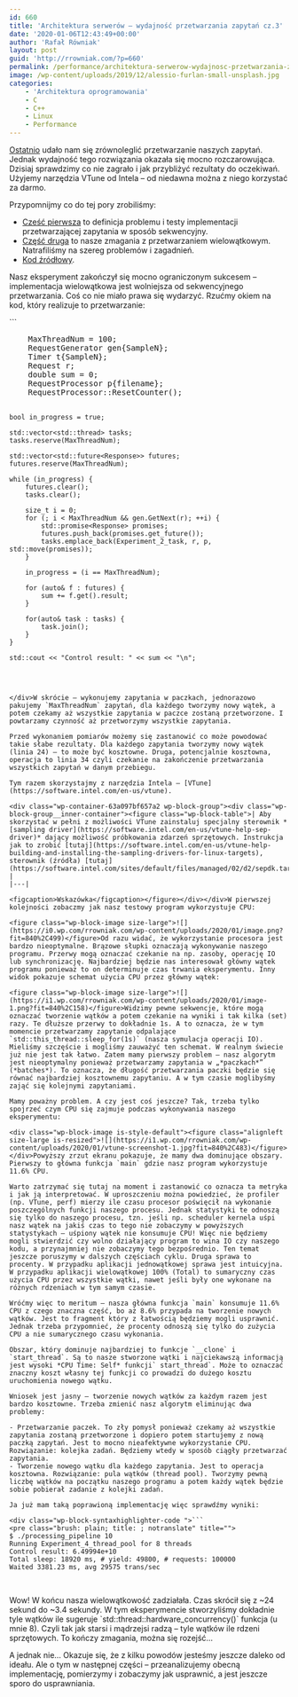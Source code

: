 ```yaml
---
id: 660
title: 'Architektura serwerów – wydajność przetwarzania zapytań cz.3'
date: '2020-01-06T12:43:49+00:00'
author: 'Rafał Równiak'
layout: post
guid: 'http://rrowniak.com/?p=660'
permalink: /performance/architektura-serwerow-wydajnosc-przetwarzania-zapytan-cz-3/
image: /wp-content/uploads/2019/12/alessio-furlan-small-unsplash.jpg
categories:
    - 'Architektura oprogramowania'
    - C
    - C++
    - Linux
    - Performance
---
```


[Ostatnio](http://rrowniak.com/c-2/architektura-serwerow-wydajnosc-przetwarzania-zapytan-cz-2/) udało nam się zrównoleglić przetwarzanie naszych zapytań. Jednak wydajność tego rozwiązania okazała się mocno rozczarowująca. Dzisiaj sprawdzimy co nie zagrało i jak przybliżyć rezultaty do oczekiwań. Użyjemy narzędzia VTune od Intela – od niedawna można z niego korzystać za darmo.

Przypomnijmy co do tej pory zrobiliśmy:

- [Cześć pierwsza](http://rrowniak.com/architektura-oprogramowania/architektura-serwerow-wydajnosc-przetwarzania-zapytan-cz-1/) to definicja problemu i testy implementacji przetwarzającej zapytania w sposób sekwencyjny.
- [Część druga](http://rrowniak.com/c-2/architektura-serwerow-wydajnosc-przetwarzania-zapytan-cz-2/) to nasze zmagania z przetwarzaniem wielowątkowym. Natrafiliśmy na szereg problemów i zagadnień.
- [Kod źródłowy](https://github.com/rrowniak/blog/tree/master/processing_pipeline).

Nasz eksperyment zakończył się mocno ograniczonym sukcesem – implementacja wielowątkowa jest wolniejsza od sekwencyjnego przetwarzania. Coś co nie miało prawa się wydarzyć. Rzućmy okiem na kod, który realizuje to przetwarzanie:

<div class="wp-block-syntaxhighlighter-code ">```
<pre class="brush: cpp; highlight: [25,35]; title: ; notranslate" title="">
    MaxThreadNum = 100;    
    RequestGenerator gen{SampleN};
    Timer t{SampleN};
    Request r;
    double sum = 0;
    RequestProcessor p{filename};
    RequestProcessor::ResetCounter();

    bool in_progress = true;

    std::vector<std::thread> tasks;
    tasks.reserve(MaxThreadNum);

    std::vector<std::future<Response>> futures;
    futures.reserve(MaxThreadNum);

    while (in_progress) {
        futures.clear();
        tasks.clear();

        size_t i = 0;
        for (; i < MaxThreadNum && gen.GetNext(r); ++i) {
            std::promise<Response> promises;
            futures.push_back(promises.get_future());
            tasks.emplace_back(Experiment_2_task, r, p, std::move(promises));
        }

        in_progress = (i == MaxThreadNum);

        for (auto& f : futures) {
            sum += f.get().result;
        }

        for(auto& task : tasks) {
            task.join();
        }
    }

    std::cout << "Control result: " << sum << "\n";
```

</div>W skrócie – wykonujemy zapytania w paczkach, jednorazowo pakujemy `MaxThreadNum` zapytań, dla każdego tworzymy nowy wątek, a potem czekamy aż wszystkie zapytania w paczce zostaną przetworzone. I powtarzamy czynność aż przetworzymy wszystkie zapytania.

Przed wykonaniem pomiarów możemy się zastanowić co może powodować takie słabe rezultaty. Dla każdego zapytania tworzymy nowy wątek (linia 24) – to może być kosztowne. Druga, potencjalnie kosztowna, operacja to linia 34 czyli czekanie na zakończenie przetwarzania wszystkich zapytań w danym przebiegu.

Tym razem skorzystajmy z narzędzia Intela – [VTune](https://software.intel.com/en-us/vtune).

<div class="wp-container-63a097bf657a2 wp-block-group"><div class="wp-block-group__inner-container"><figure class="wp-block-table">| Aby skorzystać w pełni z możliwości VTune zainstaluj specjalny sterownik *[sampling driver](https://software.intel.com/en-us/vtune-help-sep-driver)* dający możliwość próbkowania zdarzeń sprzętowych. Instrukcja jak to zrobić [tutaj](https://software.intel.com/en-us/vtune-help-building-and-installing-the-sampling-drivers-for-linux-targets), sterownik (źródła) [tutaj](https://software.intel.com/sites/default/files/managed/02/d2/sepdk.tar.gz). |
|---|

<figcaption>Wskazówka</figcaption></figure></div></div>W pierwszej kolejności zobaczmy jak nasz testowy program wykorzystuje CPU:

<figure class="wp-block-image size-large">![](https://i0.wp.com/rrowniak.com/wp-content/uploads/2020/01/image.png?fit=840%2C499)</figure>Od razu widać, że wykorzystanie procesora jest bardzo nieoptymalne. Brązowe słupki oznaczają wykonywanie naszego programu. Przerwy mogą oznaczać czekanie na np. zasoby, operację IO lub synchronizację. Najbardziej będzie nas interesował główny wątek programu ponieważ to on determinuje czas trwania eksperymentu. Inny widok pokazuje schemat użycia CPU przez główny wątek:

<figure class="wp-block-image size-large">![](https://i1.wp.com/rrowniak.com/wp-content/uploads/2020/01/image-1.png?fit=840%2C158)</figure>Widzimy pewne sekwencje, które mogą oznaczać tworzenie wątków a potem czekanie na wyniki i tak kilka (set) razy. Te dłuższe przerwy to dokładnie 1s. A to oznacza, że w tym momencie przetwarzamy zapytanie odpalające `std::this_thread::sleep_for(1s)` (nasza symulacja operacji IO). Mieliśmy szczęście i mogliśmy zauważyć ten schemat. W realnym świecie już nie jest tak łatwo. Zatem mamy pierwszy problem – nasz algorytm jest nieoptymalny ponieważ przetwarzamy zapytania w „*paczkach*” (*batches*). To oznacza, że długość przetwarzania paczki będzie się równać najbardziej kosztownemu zapytaniu. A w tym czasie moglibyśmy zająć się kolejnymi zapytaniami.

Mamy poważny problem. A czy jest coś jeszcze? Tak, trzeba tylko spojrzeć czym CPU się zajmuje podczas wykonywania naszego eksperymentu:

<div class="wp-block-image is-style-default"><figure class="alignleft size-large is-resized">![](https://i1.wp.com/rrowniak.com/wp-content/uploads/2020/01/vtune-screenshot-1.jpg?fit=840%2C483)</figure></div>Powyższy zrzut ekranu pokazuje, że mamy dwa dominujące obszary. Pierwszy to główna funkcja `main` gdzie nasz program wykorzystuje 11.6% CPU.

Warto zatrzymać się tutaj na moment i zastanowić co oznacza ta metryka i jak ją interpretować. W uproszczeniu można powiedzieć, że profiler (np. VTune, perf) mierzy ile czasu procesor poświęcił na wykonanie poszczególnych funkcji naszego procesu. Jednak statystyki te odnoszą się tylko do naszego procesu, tzn. jeśli np. scheduler kernela uśpi nasz wątek na jakiś czas to tego nie zobaczymy w powyższych statystykach – uśpiony wątek nie konsumuje CPU! Więc nie będziemy mogli stwierdzić czy wolno działający program to wina IO czy naszego kodu, a przynajmniej nie zobaczymy tego bezpośrednio. Ten temat jeszcze poruszymy w dalszych częściach cyklu. Druga sprawa to procenty. W przypadku aplikacji jednowątkowej sprawa jest intuicyjna. W przypadku aplikacji wielowątkowej 100% (Total) to sumaryczny czas użycia CPU przez wszystkie wątki, nawet jeśli były one wykonane na różnych rdzeniach w tym samym czasie.

Wróćmy więc to meritum – nasza główna funkcja `main` konsumuje 11.6% CPU z czego znaczna część, bo aż 8.6% przypada na tworzenie nowych wątków. Jest to fragment który z łatwością będziemy mogli usprawnić. Jednak trzeba przypomnieć, że procenty odnoszą się tylko do zużycia CPU a nie sumarycznego czasu wykonania.

Obszar, który dominuje najbardziej to funkcje `__clone` i `start_thread`. Są to nasze stworzone wątki i najciekawszą informacją jest wysoki *CPU Time: Self* funkcji` start_thread`. Może to oznaczać znaczny koszt własny tej funkcji co prowadzi do dużego kosztu uruchomienia nowego wątku.

Wniosek jest jasny – tworzenie nowych wątków za każdym razem jest bardzo kosztowne. Trzeba zmienić nasz algorytm eliminując dwa problemy:

- Przetwarzanie paczek. To zły pomysł ponieważ czekamy aż wszystkie zapytania zostaną przetworzone i dopiero potem startujemy z nową paczką zapytań. Jest to mocno nieafektywne wykorzystanie CPU. Rozwiązanie: kolejka zadań. Będziemy wtedy w sposób ciągły przetwarzać zapytania.
- Tworzenie nowego wątku dla każdego zapytania. Jest to operacja kosztowna. Rozwiązanie: pula wątków (thread pool). Tworzymy pewną liczbę wątków na początku naszego programu a potem każdy wątek będzie sobie pobierał zadanie z kolejki zadań.

Ja już mam taką poprawioną implementację więc sprawdźmy wyniki:

<div class="wp-block-syntaxhighlighter-code ">```
<pre class="brush: plain; title: ; notranslate" title="">
$ ./processing_pipeline 10
Running Experiment_4_thread_pool for 8 threads
Control result: 6.49994e+10
Total sleep: 18920 ms, # yield: 49800, # requests: 100000
Waited 3381.23 ms, avg 29575 trans/sec
```

</div>Wow! W końcu nasza wielowątkowość zadziałała. Czas skrócił się z ~24 sekund do ~3.4 sekundy. W tym eksperymencie stworzyliśmy dokładnie tyle wątków ile sugeruje `std::thread::hardware_concurrency()` funkcja (u mnie 8). Czyli tak jak starsi i mądrzejsi radzą – tyle wątków ile rdzeni sprzętowych. To kończy zmagania, można się rozejść…

A jednak nie… Okazuje się, że z kilku powodów jesteśmy jeszcze daleko od ideału. Ale o tym w następnej części – przeanalizujemy obecną implementację, pomierzymy i zobaczymy jak usprawnić, a jest jeszcze sporo do usprawniania.
